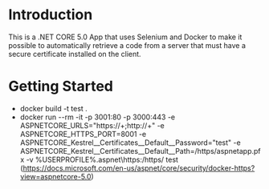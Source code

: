 # Introduction 
This is a .NET CORE 5.0 App that uses Selenium and Docker to make it possible to automatically retrieve a code from a server that must have a secure certificate installed on the client.

# Getting Started
* docker build -t test .
* docker run --rm -it -p 3001:80 -p 3000:443 -e ASPNETCORE_URLS="https://+;http://+" -e ASPNETCORE_HTTPS_PORT=8001 -e ASPNETCORE_Kestrel__Certificates__Default__Password="test" -e ASPNETCORE_Kestrel__Certificates__Default__Path=/https/aspnetapp.pfx -v %USERPROFILE%\.aspnet\https:/https/ test
(https://docs.microsoft.com/en-us/aspnet/core/security/docker-https?view=aspnetcore-5.0)
